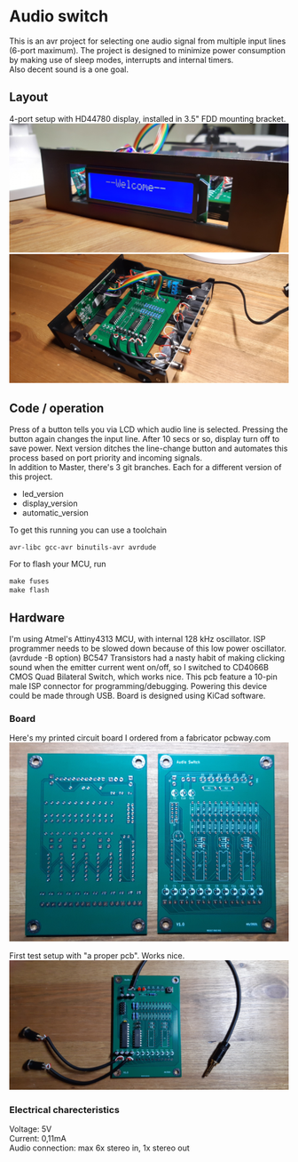 # Audio switch   

This is an avr project for selecting one audio signal from multiple input lines (6-port maximum). The project is designed to minimize power consumption by making use of sleep modes, interrupts and internal timers.\
Also decent sound is a one goal.

## Layout

4-port setup with HD44780 display, installed in 3.5" FDD mounting bracket.\
![LCD](/pics/welcome.jpg)
![Test setup](/pics/display_setup.jpg)  

## Code / operation

Press of a button tells you via LCD which audio line is selected. Pressing the button again changes the input line. After 10 secs or so, display turn off to save power. Next version ditches the line-change button and automates this process based on port priority and incoming signals.\
In addition to Master, there's 3 git branches. Each for a different version of this project.
- led_version
- display_version
- automatic_version

To get this running you can use a toolchain
```
avr-libc gcc-avr binutils-avr avrdude
```

For to flash your MCU, run
```shell
make fuses
make flash
```

## Hardware  

I'm using Atmel's Attiny4313 MCU, with internal 128 kHz oscillator. ISP programmer needs to be slowed down because of this low power oscillator. (avrdude -B option)
BC547 Transistors had a nasty habit of making clicking sound when the emitter current went on/off, so I switched to CD4066B CMOS Quad Bilateral Switch, which works nice. This pcb feature a 10-pin male ISP connector for programming/debugging. Powering this device could be made through USB. Board is designed using KiCad software.

### Board

Here's my printed circuit board I ordered from a fabricator pcbway.com\
<img src="/pics/front_back.jpg" alt="Front">

First test setup with "a proper pcb". Works nice.\
<img src="/pics/test_setup.jpg" alt="test-setup">

### Electrical charecteristics

Voltage: 5V\
Current: 0,11mA\
Audio connection: max 6x stereo in, 1x stereo out